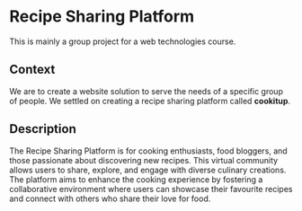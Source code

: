 # Recipe Sharing Platform

This is mainly a group project for a web technologies course.

## Context

We are to create a website solution to serve the needs of a specific group of people. We settled on creating a recipe sharing platform called **cookitup**.

## Description

The Recipe Sharing Platform is for cooking enthusiasts, food bloggers, and those passionate about discovering new recipes. This virtual community allows users to share, explore, and engage with diverse culinary creations. The platform aims to enhance the cooking experience by fostering a collaborative environment where users can showcase their favourite recipes and connect with others who share their love for food.
